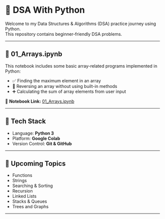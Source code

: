 # 🧠 DSA With Python

Welcome to my Data Structures & Algorithms (DSA) practice journey using Python.  
This repository contains beginner-friendly DSA problems.

---

## 📘 01_Arrays.ipynb

This notebook includes some basic array-related programs implemented in Python:

- ✅ Finding the maximum element in an array
- 🔁 Reversing an array without using built-in methods
- ➕ Calculating the sum of array elements from user input

📎 **Notebook Link:** [01_Arrays.ipynb](https://github.com/aryajayankanichayi/DSA-With-Python/blob/main/01_Arrays.ipynb)

---

## 📌 Tech Stack

- Language: **Python 3**
- Platform: **Google Colab**
- Version Control: **Git & GitHub**

---

## 🚀 Upcoming Topics

- Functions
- Strings
- Searching & Sorting
- Recursion
- Linked Lists
- Stacks & Queues
- Trees and Graphs

---

